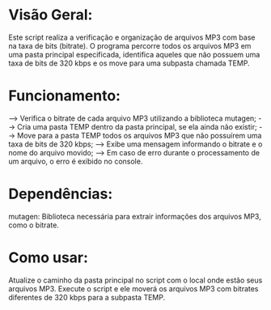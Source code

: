 # Visão Geral:
Este script realiza a verificação e organização de arquivos MP3 com base na taxa de bits (bitrate). O programa percorre todos os arquivos MP3 em uma pasta principal especificada, identifica aqueles que não possuem uma taxa de bits de 320 kbps e os move para uma subpasta chamada TEMP.

# Funcionamento:
--> Verifica o bitrate de cada arquivo MP3 utilizando a biblioteca mutagen;
--> Cria uma pasta TEMP dentro da pasta principal, se ela ainda não existir;
--> Move para a pasta TEMP todos os arquivos MP3 que não possuírem uma taxa de bits de 320 kbps;
--> Exibe uma mensagem informando o bitrate e o nome do arquivo movido;
--> Em caso de erro durante o processamento de um arquivo, o erro é exibido no console.

# Dependências:
mutagen: Biblioteca necessária para extrair informações dos arquivos MP3, como o bitrate.

# Como usar:
Atualize o caminho da pasta principal no script com o local onde estão seus arquivos MP3.
Execute o script e ele moverá os arquivos MP3 com bitrates diferentes de 320 kbps para a subpasta TEMP.
